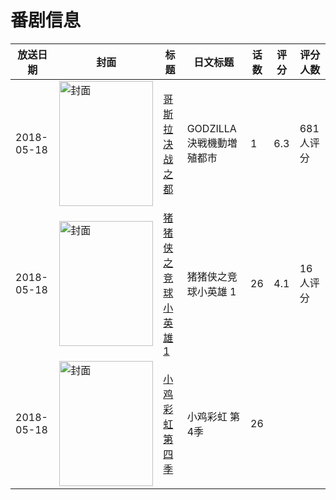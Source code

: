 # 番剧信息

|放送日期|封面|标题|日文标题|话数|评分|评分人数|
|---|---|---|---|---|---|---|
|2018-05-18|<img src="//lain.bgm.tv/pic/cover/c/54/b7/212059_SCd4P.jpg" alt="封面" style="width:150px;height:200px;object-fit:cover;">|[哥斯拉 决战之都](https://bangumi.tv/subject/212059)|GODZILLA 決戦機動増殖都市|1|6.3|681人评分|
|2018-05-18|<img src="//lain.bgm.tv/pic/cover/c/1f/ae/246981_1wD8G.jpg" alt="封面" style="width:150px;height:200px;object-fit:cover;">|[猪猪侠之竞球小英雄1](https://bangumi.tv/subject/246981)|猪猪侠之竞球小英雄 1|26|4.1|16人评分|
|2018-05-18|<img src="//lain.bgm.tv/pic/cover/c/b6/d0/247806_Vov2C.jpg" alt="封面" style="width:150px;height:200px;object-fit:cover;">|[小鸡彩虹 第四季](https://bangumi.tv/subject/247806)|小鸡彩虹 第4季|26|||
